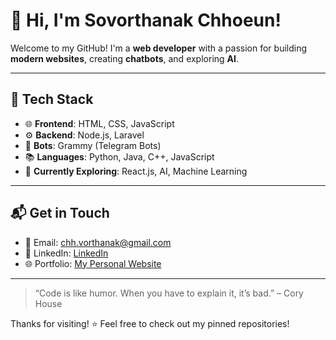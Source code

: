 # 👋 Hi, I'm Sovorthanak Chhoeun!

Welcome to my GitHub! I'm a **web developer** with a passion for building **modern websites**, creating **chatbots**, and exploring **AI**.

---

## 🚀 Tech Stack

- 🌐 **Frontend**: HTML, CSS, JavaScript
- ⚙️ **Backend**: Node.js, Laravel
- 🤖 **Bots**: Grammy (Telegram Bots)
- 📚 **Languages**: Python, Java, C++, JavaScript
- 🧠 **Currently Exploring**: React.js, AI, Machine Learning

---

## 📬 Get in Touch

- 📧 Email: chh.vorthanak@gmail.com
- 💼 LinkedIn: [LinkedIn](www.linkedin.com/in/chhoeun-sovorthanak-1965622b5)
- 🌐 Portfolio: [My Personal Website](https://sovorthanak.site/index.html)

---

> “Code is like humor. When you have to explain it, it’s bad.” – Cory House

Thanks for visiting! ⭐ Feel free to check out my pinned repositories!
